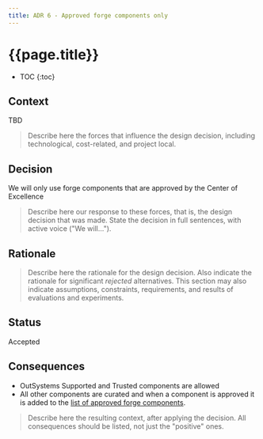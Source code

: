 ```yaml
---
title: ADR 6 - Approved forge components only
---
```

# {{page.title}}

* TOC
{:toc}

## Context

TBD

>Describe here the forces that influence the design decision, including technological, cost-related, and project local.

## Decision

We will only use forge components that are approved by the Center of Excellence

>Describe here our response to these forces, that is, the design decision that was made. State the decision in full sentences, with active voice ("We will...").

## Rationale

>Describe here the rationale for the design decision. Also indicate the rationale for significant *rejected* alternatives. This section may also indicate assumptions, constraints, requirements, and results of evaluations and experiments.

## Status

Accepted

<!--
[Proposed | Accepted | Deprecated | Superseded]
If deprecated, indicate why. If superseded, include a link to the new ADR.
-->

## Consequences

* OutSystems Supported and Trusted components are allowed
* All other components are curated and when a component is approved it is added to the [list of approved forge components](..\standards\approved-forge-components.md).

>Describe here the resulting context, after applying the decision. All consequences should be listed, not just the "positive" ones.

